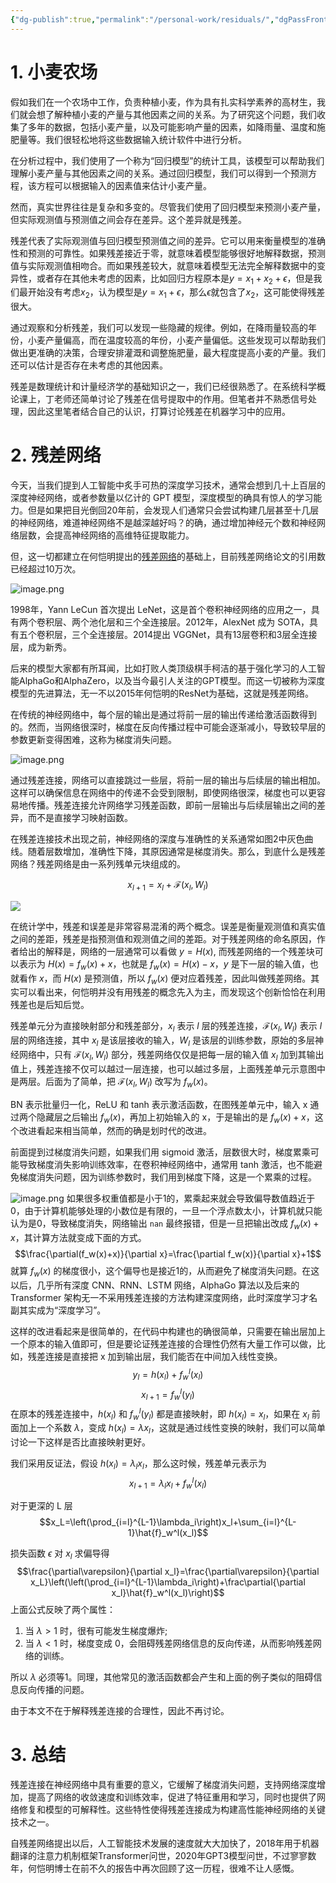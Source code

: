 ```yaml
---
{"dg-publish":true,"permalink":"/personal-work/residuals/","dgPassFrontmatter":true,"created":"2023-11-08T20:54:14.366+08:00"}
---
```



# 1. 小麦农场

假如我们在一个农场中工作，负责种植小麦，作为具有扎实科学素养的高材生，我们就会想了解种植小麦的产量与其他因素之间的关系。为了研究这个问题，我们收集了多年的数据，包括小麦产量，以及可能影响产量的因素，如降雨量、温度和施肥量等。我们很轻松地将这些数据输入统计软件中进行分析。

在分析过程中，我们使用了一个称为“回归模型”的统计工具，该模型可以帮助我们理解小麦产量与其他因素之间的关系。通过回归模型，我们可以得到一个预测方程，该方程可以根据输入的因素值来估计小麦产量。

然而，真实世界往往是复杂和多变的。尽管我们使用了回归模型来预测小麦产量，但实际观测值与预测值之间会存在差异。这个差异就是残差。

残差代表了实际观测值与回归模型预测值之间的差异。它可以用来衡量模型的准确性和预测的可靠性。如果残差接近于零，就意味着模型能够很好地解释数据，预测值与实际观测值相吻合。而如果残差较大，就意味着模型无法完全解释数据中的变异性，或者存在其他未考虑的因素，比如回归方程原本是$y=x_1+x_2+\epsilon$，但是我们最开始没有考虑$x_2$，认为模型是$y=x_1+\epsilon$，那么$\epsilon$就包含了$x_2$，这可能使得残差很大。

通过观察和分析残差，我们可以发现一些隐藏的规律。例如，在降雨量较高的年份，小麦产量偏高，而在温度较高的年份，小麦产量偏低。这些发现可以帮助我们做出更准确的决策，合理安排灌溉和调整施肥量，最大程度提高小麦的产量。我们还可以估计是否存在未考虑的其他因素。

残差是数理统计和计量经济学的基础知识之一，我们已经很熟悉了。在系统科学概论课上，丁老师还简单讨论了残差在信号提取中的作用。但笔者并不熟悉信号处理，因此这里笔者结合自己的认识，打算讨论残差在机器学习中的应用。

# 2. 残差网络

今天，当我们提到人工智能中炙手可热的深度学习技术，通常会想到几十上百层的深度神经网络，或者参数量以亿计的 GPT 模型，深度模型的确具有惊人的学习能力。但是如果把目光倒回20年前，会发现人们通常只会尝试构建几层甚至十几层的神经网络，难道神经网络不是越深越好吗？的确，通过增加神经元个数和神经网络层数，会提高神经网络的高维特征提取能力。

但，这一切都建立在何恺明提出的[残差网络](https://arxiv.org/pdf/1512.03385.pdf)的基础上，目前残差网络论文的引用数已经超过10万次。

![image.png](https://s2.loli.net/2023/11/08/ph4yT1FkzeNUqAa.jpg)


1998年，Yann LeCun 首次提出 LeNet，这是首个卷积神经网络的应用之一，具有两个卷积层、两个池化层和三个全连接层。2012年，AlexNet 成为 SOTA，具有五个卷积层，三个全连接层。2014提出 VGGNet，具有13层卷积和3层全连接层，成为新秀。

后来的模型大家都有所耳闻，比如打败人类顶级棋手柯洁的基于强化学习的人工智能AlphaGo和AlphaZero，以及当今最引人关注的GPT模型。而这一切被称为深度模型的先进算法，无一不以2015年何恺明的ResNet为基础，这就是残差网络。

在传统的神经网络中，每个层的输出是通过将前一层的输出传递给激活函数得到的。然而，当网络很深时，梯度在反向传播过程中可能会逐渐减小，导致较早层的参数更新变得困难，这称为梯度消失问题。

![image.png](https://s2.loli.net/2023/11/08/Oimpl6gxMGv8jsS.jpg)


通过残差连接，网络可以直接跳过一些层，将前一层的输出与后续层的输出相加。这样可以确保信息在网络中的传递不会受到限制，即使网络很深，梯度也可以更容易地传播。残差连接允许网络学习残差函数，即前一层输出与后续层输出之间的差异，而不是直接学习映射函数。

在残差连接技术出现之前，神经网络的深度与准确性的关系通常如图2中灰色曲线。随着层数增加，准确性下降，其原因通常是梯度消失。那么，到底什么是残差网络？残差网络是由一系列残单元块组成的。

$$
x_{l+1}=x_l+\mathcal{F}(x_l,W_l)
$$
  
![](https://s2.loli.net/2023/08/28/yOq4KRXdshp7U6Q.jpg)

在统计学中，残差和误差是非常容易混淆的两个概念。误差是衡量观测值和真实值之间的差距，残差是指预测值和观测值之间的差距。对于残差网络的命名原因，作者给出的解释是，网络的一层通常可以看做 $y=H(x)$, 而残差网络的一个残差块可以表示为 $H(x)=f_w(x)+x$，也就是 $f_w(x)=H(x)-x$，$y$ 是下一层的输入值，也就看作 $x$，而 $H(x)$ 是预测值，所以 $f_w(x)$ 便对应着残差，因此叫做残差网络。其实可以看出来，何恺明并没有用残差的概念先入为主，而发现这个创新恰恰在利用残差也是后知后觉。

残差单元分为直接映射部分和残差部分，$x_l$ 表示 $l$ 层的残差连接，$\mathcal{F}(x_l,W_l)$ 表示 $l$ 层的网络连接，其中 $x_l$ 是该层接收的输入，$W_l$ 是该层的训练参数，原始的多层神经网络中，只有 $\mathcal{F}(x_l,W_l)$ 部分，残差网络仅仅是把每一层的输入值 $x_l$ 加到其输出值上，残差连接不仅可以越过一层连接，也可以越过多层，上面残差单元示意图中是两层。后面为了简单，把 $\mathcal{F}(x_l,W_l)$ 改写为 $f_w(x)$。

BN 表示批量归一化，ReLU 和 tanh 表示激活函数，在图残差单元中，输入 x 通过两个隐藏层之后输出 $f_w(x)$，再加上初始输入的 x，于是输出的是 $f_w(x)+x$，这个改进看起来相当简单，然而的确是划时代的改进。

前面提到过梯度消失问题，如果我们用 sigmoid 激活，层数很大时，梯度累乘可能导致梯度消失影响训练效率，在卷积神经网络中，通常用 tanh 激活，也不能避免梯度消失问题，因为训练参数时，我们用到梯度下降，这是一个累乘的过程。

![image.png](https://s2.loli.net/2023/11/08/wqu7rgKH8MtNPz3.jpg)
如果很多权重值都是小于1的，累乘起来就会导致偏导数值趋近于0，由于计算机能够处理的小数位是有限的，一旦一个浮点数太小，计算机就只能认为是0，导致梯度消失，网络输出 `nan` 最终报错，但是一旦把输出改成 $f_w(x)+x$，其计算方法就变成下面的方式。
$$\frac{\partial(f_w(x)+x)}{\partial x}=\frac{\partial f_w(x)}{\partial x}+1$$
就算 $f_w(x)$ 的梯度很小，这个偏导也是接近1的，从而避免了梯度消失问题。在这以后，几乎所有深度 CNN、RNN、LSTM 网络，AlphaGo 算法以及后来的 Transformer 架构无一不采用残差连接的方法构建深度网络，此时深度学习才名副其实成为“深度学习”。

这样的改进看起来是很简单的，在代码中构建也的确很简单，只需要在输出层加上一个原本的输入值即可，但是要论证残差连接的合理性仍然有大量工作可以做，比如，残差连接是直接把 x 加到输出层，我们能否在中间加入线性变换。
$$
y_l=h(x_l)+f_w^l(x_l)
$$
$$
x_{l+1}=f_w^l(y_l)
$$
在原本的残差连接中，$h(x_l)$ 和 $f_w^l(y_l)$ 都是直接映射，即 $h(x_l)=x_l$，如果在 $x_l$ 前面加上一个系数 $\lambda$，变成 $h(x_l)=\lambda x_l$，这就是通过线性变换的映射，我们可以简单讨论一下这样是否比直接映射更好。

我们采用反证法，假设 $h(x_l)=\lambda_l x_l$，那么这时候，残差单元表示为
$$
x_{l+1}=\lambda_lx_l+f_w^l(x_l)
$$
  
对于更深的 L 层
$$x_L=\left(\prod_{i=l}^{L-1}\lambda_i\right)x_l+\sum_{i=l}^{L-1}\hat{f}_w^l(x_l)$$
  
损失函数 $\epsilon$ 对 $x_l$ 求偏导得
$$\frac{\partial\varepsilon}{\partial x_l}=\frac{\partial\varepsilon}{\partial x_L}\left(\left(\prod_{i=l}^{L-1}\lambda_i\right)+\frac\partial{\partial x_l}\hat{f}_w^l(x_l)\right)$$
上面公式反映了两个属性：

1. 当 $\lambda > 1$ 时，很有可能发生梯度爆炸;
2. 当 $\lambda < 1$ 时，梯度变成 0，会阻碍残差网络信息的反向传递，从而影响残差网络的训练。

所以 $\lambda$ 必须等1。同理，其他常见的激活函数都会产生和上面的例子类似的阻碍信息反向传播的问题。

由于本文不在于解释残差连接的合理性，因此不再讨论。

# 3. 总结

残差连接在神经网络中具有重要的意义，它缓解了梯度消失问题，支持网络深度增加，提高了网络的收敛速度和训练效率，促进了特征重用和学习，同时也提供了网络修复和模型的可解释性。这些特性使得残差连接成为构建高性能神经网络的关键技术之一。

自残差网络提出以后，人工智能技术发展的速度就大大加快了，2018年用于机器翻译的注意力机制框架Transformer问世，2020年GPT3模型问世，不过寥寥数年，何恺明博士在前不久的报告中再次回顾了这一历程，很难不让人感慨。